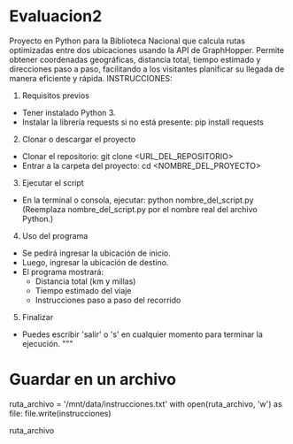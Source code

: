 # Evaluacion2
Proyecto en Python para la Biblioteca Nacional que calcula rutas optimizadas entre dos ubicaciones usando la API de GraphHopper. Permite obtener coordenadas geográficas, distancia total, tiempo estimado y direcciones paso a paso, facilitando a los visitantes planificar su llegada de manera eficiente y rápida.
INSTRUCCIONES:
1. Requisitos previos
- Tener instalado Python 3.
- Instalar la librería requests si no está presente:
  pip install requests

2. Clonar o descargar el proyecto
- Clonar el repositorio:
  git clone <URL_DEL_REPOSITORIO>
- Entrar a la carpeta del proyecto:
  cd <NOMBRE_DEL_PROYECTO>

3. Ejecutar el script
- En la terminal o consola, ejecutar:
  python nombre_del_script.py
  (Reemplaza nombre_del_script.py por el nombre real del archivo Python.)

4. Uso del programa
- Se pedirá ingresar la ubicación de inicio.
- Luego, ingresar la ubicación de destino.
- El programa mostrará:
  - Distancia total (km y millas)
  - Tiempo estimado del viaje
  - Instrucciones paso a paso del recorrido

5. Finalizar
- Puedes escribir 'salir' o 's' en cualquier momento para terminar la ejecución.
"""

# Guardar en un archivo
ruta_archivo = '/mnt/data/instrucciones.txt'
with open(ruta_archivo, 'w') as file:
    file.write(instrucciones)

ruta_archivo
